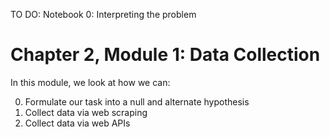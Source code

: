 TO DO:
Notebook 0: Interpreting the problem

# Chapter 2, Module 1: Data Collection

In this module, we look at how we can:

0. Formulate our task into a null and alternate hypothesis
1. Collect data via web scraping
2. Collect data via web APIs
